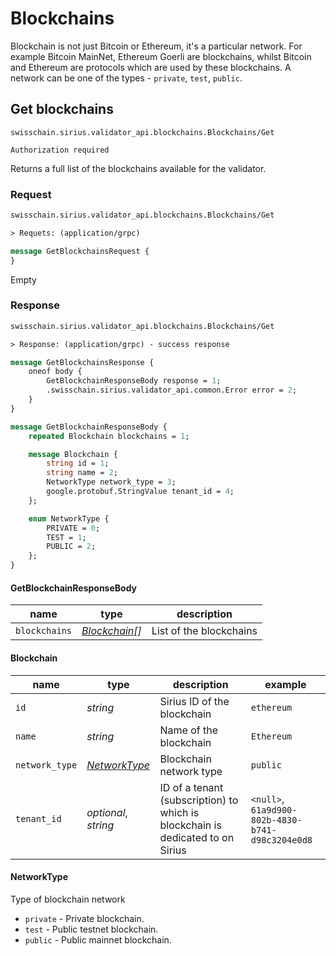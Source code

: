 # Blockchains

Blockchain is not just Bitcoin or Ethereum, it's a particular network. For example Bitcoin MainNet, Ethereum Goerli are blockchains, whilst Bitcoin and Ethereum are protocols which are used by these blockchains. A network can be one of the types - `private`, `test`, `public`.

## Get blockchains

`swisschain.sirius.validator_api.blockchains.Blockchains/Get`

`Authorization required`

Returns a full list of the blockchains available for the validator.

### Request

```protobuf
swisschain.sirius.validator_api.blockchains.Blockchains/Get

> Requets: (application/grpc)

message GetBlockchainsRequest {
}
```

Empty

### Response

```protobuf
swisschain.sirius.validator_api.blockchains.Blockchains/Get

> Response: (application/grpc) - success response

message GetBlockchainsResponse {
    oneof body {
        GetBlockchainResponseBody response = 1;
        .swisschain.sirius.validator_api.common.Error error = 2;
    }
}

message GetBlockchainResponseBody {
    repeated Blockchain blockchains = 1;

    message Blockchain {
        string id = 1;
        string name = 2;
        NetworkType network_type = 3;
        google.protobuf.StringValue tenant_id = 4;
    };

    enum NetworkType {
        PRIVATE = 0;
        TEST = 1;
        PUBLIC = 2;
    };
}
```

#### GetBlockchainResponseBody

name | type | description
-----| ---- | -----------
`blockchains` | *[Blockchain](#blockchains-get-blockchains-response-blockchain)[]* | List of the blockchains

#### Blockchain

name | type | description | example
-----| ---- | ----------- | -------
`id` | *string* | Sirius ID of the blockchain | `ethereum`
`name` | *string* | Name of the blockchain | `Ethereum`
`network_type` | *[NetworkType](#blockchains-get-blockchains-response-networktype)* | Blockchain network type | `public`
`tenant_id` | *optional*, *string* | ID of a tenant (subscription) to which is blockchain is dedicated to on Sirius | `<null>`, `61a9d900-802b-4830-b741-d98c3204e0d8`

#### NetworkType

Type of blockchain network

+ `private` - Private blockchain.
+ `test` - Public testnet blockchain.
+ `public` - Public mainnet blockchain.